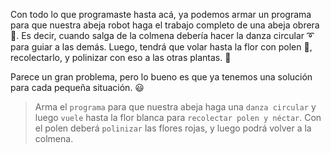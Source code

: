 <gs-attire attire-url="https://raw.githubusercontent.com/MumukiProject/mumuki-guia-gobstones-repeticion-simple-kids/master/assets/attires/config.json"></gs-attire> <gs-toolbox toolbox-url="https://raw.githubusercontent.com/MumukiProject/mumuki-guia-gobstones-repeticion-simple-kids/master/assets/toolbox_1566421382591.xml"></gs-toolbox>

Con todo lo que programaste hasta acá, ya podemos armar un programa para que nuestra abeja robot haga el trabajo completo de una abeja obrera :bee:. Es decir, cuando salga de la colmena debería hacer la danza circular :curly_loop: para guiar a las demás. Luego, tendrá que volar hasta la flor con polen :sunflower:, recolectarlo, y polinizar con eso a las otras plantas. :rose:

Parece un gran problema, pero lo bueno es que ya tenemos una solución para cada pequeña situación. :smiley:

> Arma el `programa` para que nuestra abeja haga una `danza circular` y luego `vuele` hasta la flor blanca para `recolectar polen y néctar`. Con el polen deberá `polinizar` las flores rojas, y luego podrá volver a la colmena. 